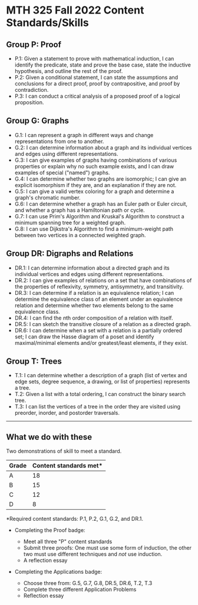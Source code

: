 # MTH 325 Fall 2022 Content Standards/Skills 

## Group P: Proof

- P.1: Given a statement to prove with mathematical induction, I can identify the predicate, state and prove the base case, state the inductive hypothesis, and outline the rest of the proof. 
- P.2: Given a conditional statement, I can state the assumptions and conclusions for a direct proof, proof by contrapositive, and proof by contradiction. 
- P.3: I can conduct a critical analysis of a proposed proof of a logical proposition. 

## Group G: Graphs

- G.1: I can represent a graph in different ways and change representations from one to another. 
- G.2: I can determine information about a graph and its individual vertices and edges using different representations. 
- G.3: I can give examples of graphs having combinations of various properties or explain why no such example exists, and I can draw examples of special ("named") graphs.
- G.4: I can determine whether two graphs are isomorphic; I can give an explicit isomorphism if they are, and an explanation if they are not. 
- G.5: I can give a valid vertex coloring for a graph and determine a graph's chromatic number. 
- G.6: I can determine whether a graph has an Euler path or Euler circuit, and whether a graph has a Hamiltonian path or cycle.
- G.7: I can use Prim's Algorithm and Kruskal's Algorithm to construct a minimum spanning tree for a weighted graph. 
- G.8: I can use Dijkstra's Algorithm to find a minimum-weight path between two vertices in a connected weighted graph. 

## Group DR: Digraphs and Relations

- DR.1: I can determine information about a directed graph and its individual vertices and edges using different representations.  
- DR.2: I can give examples of relations on a set that have combinations of the properties of reflexivity, symmetry, antisymmetry, and transitivity.
- DR.3: I can determine if a relation is an equivalence relation; I can determine the equivalence class of an element under an equivalence relation and determine whether two elements belong to the same equivalence class. 
- DR.4: I can find the $n$th order composition of a relation with itself. 
- DR.5: I can sketch the transitive closure of a relation as a directed graph. 
- DR.6: I can determine when a set with a relation is a partially ordered set; I can draw the Hasse diagram of a poset and identify maximal/minimal elements and/or greatest/least elements, if they exist.

## Group T: Trees 

- T.1: I can determine whether a description of a graph (list of vertex and edge sets, degree sequence, a drawing, or list of properties) represents a tree. 
- T.2: Given a list with a total ordering, I can construct the binary search tree.
- T.3: I can list the vertices of a tree in the order they are visited using preorder, inorder, and postorder traversals.

---

## What we do with these 

Two demonstrations of skill to meet a standard. 

| Grade | Content standards met* | 
| ----  | --------------------- | 
|  A    | 18 | 
|  B    | 15 |
|  C    | 12 | 
|  D    | 8 | 


*Required content standards: P.1, P.2, G.1, G.2, and DR.1. 

- Completing the Proof badge: 
  - Meet all three "P" content standards 
  - Submit three proofs: One must use some form of induction, the other two must use different techniques and *not* use induction. 
  - A reflection essay 

- Completing the Applications badge: 
  - Choose three from: G.5, G.7, G.8, DR.5, DR.6, T.2, T.3 
  - Complete three different Application Problems 
  - Reflection essay 